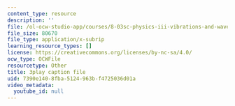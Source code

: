 ```yaml
---
content_type: resource
description: ''
file: /ol-ocw-studio-app/courses/8-03sc-physics-iii-vibrations-and-waves-fall-2016/7390e1408fba5124963bf4725036d01a_FCFpaKcpuXQ.vtt
file_size: 80670
file_type: application/x-subrip
learning_resource_types: []
license: https://creativecommons.org/licenses/by-nc-sa/4.0/
ocw_type: OCWFile
resourcetype: Other
title: 3play caption file
uid: 7390e140-8fba-5124-963b-f4725036d01a
video_metadata:
  youtube_id: null
---
```

